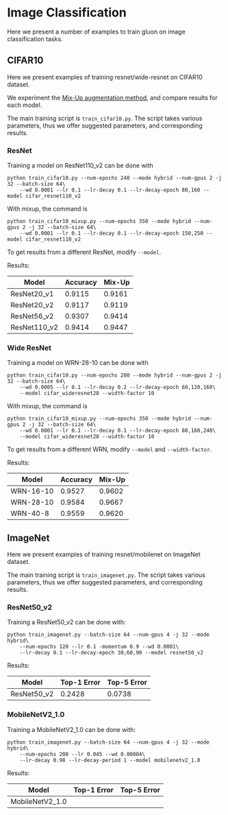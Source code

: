# Image Classification

Here we present a number of examples to train gluon on image classification tasks.

## CIFAR10 

Here we present examples of training resnet/wide-resnet on CIFAR10 dataset.

We experiment the [Mix-Up augmentation method](https://arxiv.org/abs/1710.09412), and compare results for each model.

The main training script is `train_cifar10.py`. The script takes various parameters, thus we offer suggested parameters, and corresponding results.

### ResNet 

Training a model on ResNet110_v2 can be done with

```
python train_cifar10.py --num-epochs 240 --mode hybrid --num-gpus 2 -j 32 --batch-size 64\
    --wd 0.0001 --lr 0.1 --lr-decay 0.1 --lr-decay-epoch 80,160 --model cifar_resnet110_v2
```

With mixup, the command is

```
python train_cifar10_mixup.py --num-epochs 350 --mode hybrid --num-gpus 2 -j 32 --batch-size 64\
    --wd 0.0001 --lr 0.1 --lr-decay 0.1 --lr-decay-epoch 150,250 --model cifar_resnet110_v2
```

To get results from a different ResNet, modify `--model`.

Results:

| Model        | Accuracy | Mix-Up |
|--------------|----------|--------|
| ResNet20_v1  | 0.9115   | 0.9161 |
| ResNet20_v2  | 0.9117   | 0.9119 |
| ResNet56_v2  | 0.9307   | 0.9414 |
| ResNet110_v2 | 0.9414   | 0.9447 |

### Wide ResNet

Training a model on WRN-28-10 can be done with

```
python train_cifar10.py --num-epochs 200 --mode hybrid --num-gpus 2 -j 32 --batch-size 64\
    --wd 0.0005 --lr 0.1 --lr-decay 0.2 --lr-decay-epoch 60,120,160\
    --model cifar_wideresnet28 --width-factor 10
```

With mixup, the command is

```
python train_cifar10_mixup.py --num-epochs 350 --mode hybrid --num-gpus 2 -j 32 --batch-size 64\
    --wd 0.0001 --lr 0.1 --lr-decay 0.1 --lr-decay-epoch 80,160,240\
    --model cifar_wideresnet28 --width-factor 10
```

To get results from a different WRN, modify `--model` and `--width-factor`.

Results:

| Model        | Accuracy | Mix-Up |
|--------------|----------|--------|
| WRN-16-10    | 0.9527   | 0.9602 |
| WRN-28-10    | 0.9584   | 0.9667 |
| WRN-40-8     | 0.9559   | 0.9620 |

## ImageNet

Here we present examples of training resnet/mobilenet on ImageNet dataset.

The main training script is `train_imagenet.py`. The script takes various parameters, thus we offer suggested parameters, and corresponding results.

### ResNet50_v2

Training a ResNet50_v2 can be done with:

```
python train_imagenet.py --batch-size 64 --num-gpus 4 -j 32 --mode hybrid\
    --num-epochs 120 --lr 0.1 -momentum 0.9 --wd 0.0001\
    --lr-decay 0.1 --lr-decay-epoch 30,60,90 --model resnet50_v2 
```

Results:

| Model        | Top-1 Error | Top-5 Error |
|--------------|-------------|-------------|
| ResNet50_v2  | 0.2428      | 0.0738      |

### MobileNetV2_1.0

Training a MobileNetV2_1.0 can be done with:

```
python train_imagenet.py --batch-size 64 --num-gpus 4 -j 32 --mode hybrid\
    --num-epochs 200 --lr 0.045 --wd 0.00004\
    --lr-decay 0.98 --lr-decay-period 1 --model mobilenetv2_1.0
```

Results:

| Model            | Top-1 Error | Top-5 Error |
|------------------|-------------|-------------|
| MobileNetV2_1.0  |             |             |

